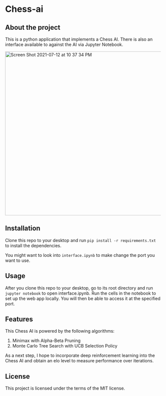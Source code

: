 # Chess-ai

## About the project
This is a python application that implements a Chess AI. There is also an interface available to against the AI via Jupyter Notebook.

<img width="530" alt="Screen Shot 2021-07-12 at 10 37 34 PM" src="https://user-images.githubusercontent.com/16676830/125381366-c3213b80-e361-11eb-9b59-d3f31e5c9920.png">

## Installation
Clone this repo to your desktop and run `pip install -r requirements.txt` to install the dependencies.

You might want to look into `interface.ipynb` to make change the port you want to use.

## Usage
After you clone this repo to your desktop, go to its root directory and run `jupyter notebook` to open interface.ipynb. Run the cells in the notebook to set up the web app locally. You will then be able to access it at the specified port.

## Features
This Chess AI is powered by the following algorithms:

1. Minimax with Alpha-Beta Pruning
2. Monte Carlo Tree Search with UCB Selection Policy

As a next step, I hope to incorporate deep reinforcement learning into the Chess AI and obtain an elo level to measure performance over iterations.

## License
This project is licensed under the terms of the MIT license.
